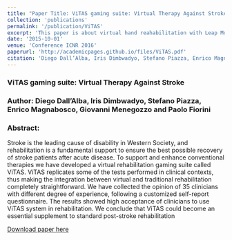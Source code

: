 ```yaml
---
title: "Paper Title: ViTAS gaming suite: Virtual Therapy Against Stroke"
collection: 'publications'
permalink: '/publication/ViTAS'
excerpt: 'This paper is about virtual hand reahabilitation with Leap Motion'
date: '2015-10-01'
venue: 'Conference ICNR 2016'
paperurl: 'http://academicpages.github.io/files/ViTAS.pdf'
citation: 'Diego Dall’Alba, Iris Dimbwadyo, Stefano Piazza, Enrico Magnabosco, Giovanni Menegozzo and Paolo Fiorini; <i>Conference Converging Clinical and Engineering Research on Neurorehabilitation II</i>.'
---
```


<h3>ViTAS gaming suite: Virtual Therapy Against Stroke</h3>
<h3>Author: Diego Dall’Alba, Iris Dimbwadyo, Stefano Piazza, Enrico Magnabosco, Giovanni Menegozzo and Paolo Fiorini</h3>
<h3>Abstract:</h3> 
Stroke is the leading cause of disability in Western
Society, and rehabilitation is a fundamental support to ensure the best possible recovery of stroke patients after acute
disease. To support and enhance conventional therapies we
have developed a virtual rehabilitation gaming suite called
ViTAS. ViTAS replicates some of the tests performed in clinical
contexts, thus making the integration between virtual and
traditional rehabilitation completely straightforward. We have
collected the opinion of 35 clinicians with different degree of
experience, following a customized self-report questionnaire.
The results showed high acceptance of clinicians to use ViTAS
system in rehabilitation. We conclude that ViTAS could become
an essential supplement to standard post-stroke rehabilitation


[Download paper here](http://academicpages.github.io/files/ViTAS.pdf)
